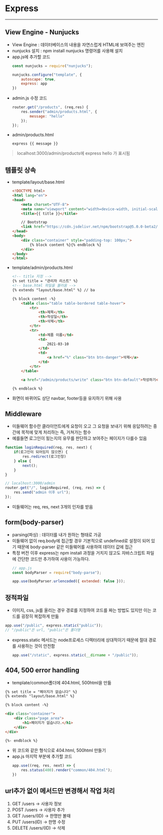 # Express
---

## View Engine - Nunjucks
- View Engine : 데이터베이스의 내용을 자연스럽게 HTML에 보여주는 엔진
- nunjucks 설치 : npm install nunjucks 명령어를 사용해 설치
- app.js에 추가할 코드
    ```javascript
    const nunjucks = require("nunjucks");

    nunjucks.configure("template", {
        autoscape: true,
        express: app
    })
    ```
- admin.js 수정 코드
    ```javascript
    router.get("/products", (req,res) {
        res.sender("admin/products.html", {
            message: "hello"
        });
    });
    ```
- admin/products.html
    ```html
    express {{ message }}
    ```

> localhost:3000/admin/products에 express hello 가 표시됨

## 템플릿 상속
- template/layout/base.html
    ```html
    <!DOCTYPE html>
    <html lang="en">
    <head>
        <meta charset="UTF-8">
        <meta name="viewport" content="width=device-width, initial-scale=1.0">
        <title>{{ title }}</title>

        // Bootstrap
        <link href="https://cdn.jsdelivr.net/npm/bootstrap@5.0.0-beta2/dist/css/bootstrap.min.css" rel="stylesheet" integrity="sha384-BmbxuPwQa2lc/FVzBcNJ7UAyJxM6wuqIj61tLrc4wSX0szH/Ev+nYRRuWlolflfl" crossorigin="anonymous">
    </head>
    <body>
        <div class="container" style="padding-top: 100px;">
            {% block content %}{% endblock %}
        </div>
    </body>
    </html>
    ```

- template/admin/products.html
    ```html
    <!-- title 지정 -->
    {% set title = "관리자 리스트" %} 
    <!-- base.html 파일을 불러옴 -->
    {% extends "layout/base.html" %} // ba

    {% block content -%}
        <table class="table table-bordered table-hover">
            <tr>
                <th>제목</th>
                <th>작성일</th>
                <th>삭제</th>
            </tr>
            <tr>
                <td>제품 이름</td>
                <td>
                    2021-03-10
                </td>
                <td>
                    <a href="%" class="btn btn-danger">삭제</a>
                </td>
            </tr>
        </table>

        <a href="/admin/products/write" class="btn btn-default">작성하기</a>

    {% endblock %}
    ```

- 화면이 바뀌어도 상단 navbar, footer등을 유지하기 위해 사용

## Middleware
- 미들웨어 함수란 클라이언트에게 요청이 오고 그 요청을 보내기 위해 응답하려는 중간에 목적에 맞게 처리하는 즉, 거쳐가는 함수
- 예를들면 로그인이 됬는지의 유무를 판단하고 보여주는 페이지가 다를수 있음
```javascript
function loginRequired(req, res, next) {
    if(로그인이 되어있지 않으면) {
        res.redirect(로그인창)
    } else {
        next();
    }
}

// localhost:3000/admin
router.get("/", loginRequired, (req, res) => {
    res.send("admin 이후 url");
});
```

- 미들웨어는 req, res, next 3개의 인자를 받음

## form(body-parser)
- parsing(파싱) : 데이터를 내가 원하는 형태로 가공
- 미들웨어 없이 req.body에 접근할 경우 기본적으로 undefined로 설정이 되어 있기 때문에 body-parser 같은 미들웨어를 사용하여 데이터 값에 접근
- 특정 버전 이후 express는 npm install 과정을 거치지 않고도 자바스크립트 파일에 간단한 코드만 추가하여 사용이 가능하다.
    ```javascript
    // app.js
    const bodyParser = require("body-parse");

    app.use(bodyParser.urlencoded({ extended: false }));
    ```

## 정적파일
- 이미지, css, js를 올리는 경우 경로를 지정하여 코드를 짜는 방법도 있지만 이는 코드를 굉장히 복잡하게 만듦
```javascript
app.use("/public", express.static("public"));
// "/public"은 url, "public"은 폴더명
```
- express.static 메서드는 node프로세스 디렉터리에 상대적이기 때문에 절대 경로를 사용하는 것이 안전함
    ```javascript
    app.use("/static", express.static(__dirname + "/public"));
    ```

## 404, 500 error handling
- template/common폴더에 404.html, 500html을 만듦
```html
{% set title = "페이지가 없습니다" %}
{% extends "layout/base.html" %}

{% block content -%}

<div class="container">
    <div class="page_area">
        <h1>페이지가 없습니다.</h1>
    </div>
</div>

{%- endblock %}
```
- 위 코드와 같은 형식으로 404.html, 500html 만들기
- app.js 마지막 부분에 추가할 코드
    ```javascript
    app.use((req, res, next) => {
        res.status(400).render("common/404.html");
    })
    ```

## url추가 없이 메서드만 변경해서 작업 처리
1. GET /users -> 사용자 정보
2. POST /users -> 사용자 추가
3. GET /users/(ID) -> 한명만 볼때
4. PUT /users(ID) -> 한명 수정
5. DELETE /users/(ID) -> 삭제